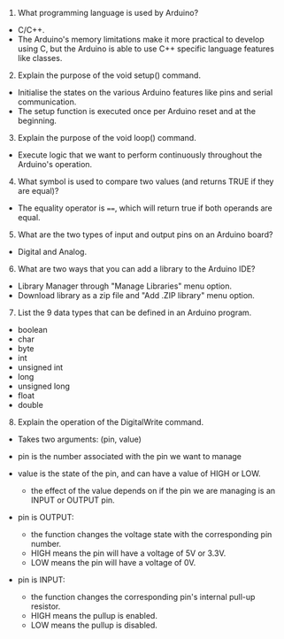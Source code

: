 1. What programming language is used by Arduino?  

- C/C++.
- The Arduino's memory limitations make it more practical to develop using C, but the Arduino is able to use C++ specific language features like classes.



2. Explain the purpose of the void setup() command.  

- Initialise the states on the various Arduino features like pins and serial communication.
- The setup function is executed once per Arduino reset and at the beginning.



3. Explain the purpose of the void loop() command.

- Execute logic that we want to perform continuously throughout the Arduino's operation.



4. What symbol is used to compare two values (and returns TRUE if they are equal)?

- The equality operator is `==`, which will return true if both operands are equal.



5. What are the two types of input and output pins on an Arduino board?  

- Digital and Analog.



6. What are two ways that you can add a library to the Arduino IDE?

- Library Manager through "Manage Libraries" menu option.
- Download library as a zip file and "Add .ZIP library" menu option.



7. List the 9 data types that can be defined in an Arduino program.

- boolean
- char
- byte
- int
- unsigned int
- long
- unsigned long
- float
- double



8. Explain the operation of the DigitalWrite command.

- Takes two arguments: (pin, value)
- pin is the number associated with the pin we want to manage
- value is the state of the pin, and can have a value of HIGH or LOW.
	- the effect of the value depends on if the pin we are managing is an INPUT or OUTPUT pin.

- pin is OUTPUT:
	- the function changes the voltage state with the corresponding pin number.
	- HIGH means the pin will have a voltage of 5V or 3.3V.
	- LOW means the pin will have a voltage of 0V.

- pin is INPUT:
	- the function changes the corresponding pin's internal pull-up resistor.
	- HIGH means the pullup is enabled.
	- LOW means the pullup is disabled.